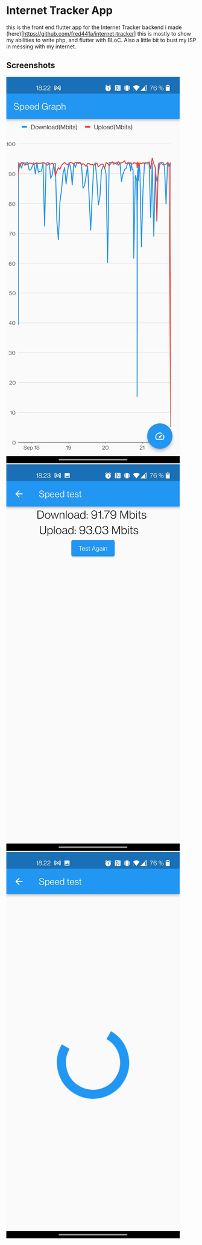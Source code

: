 # Internet Tracker App
this is the front end flutter app for the Internet Tracker backend i made (here)[https://github.com/fred441a/internet-tracker]
this is mostly to show my abilities to write php, and flutter with BLoC.
Also a little bit to bust my ISP in messing with my internet.

## Screenshots
![Speed graph of 3 days](https://raw.githubusercontent.com/fred441a/internet_tracker_app/master/Screenshots/Screenshot1.jpg)
![Speed test results](https://raw.githubusercontent.com/fred441a/internet_tracker_app/master/Screenshots/Screenshot2.jpg)
![Loading while doing a speed test](https://raw.githubusercontent.com/fred441a/internet_tracker_app/master/Screenshots/Screenshot3.jpg)